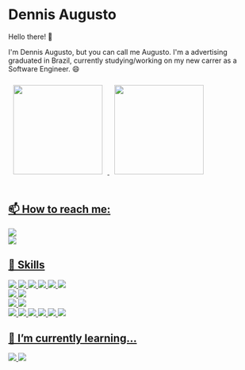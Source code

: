 # Dennis Augusto

Hello there! 👋

I'm Dennis Augusto, but you can call me Augusto. I'm a advertising graduated in Brazil, currently studying/working on my new carrer as a Software Engineer. 😄

<div>
  <a href="https://github.com/AugustodeAraujo">
  <img height="180em" style="padding: 10px" src="https://github-readme-stats.vercel.app/api?username=AugustodeAraujo&show_icons=true&theme=tokyonight&include_all_commits=true&count_private=true"/>
  <img height="180em" style="padding: 10px" src="https://github-readme-stats.vercel.app/api/top-langs/?username=AugustodeAraujo&layout=compact&langs_count=7&theme=tokyonight"/>
</div>
  
</br>

 ## 📫 How to reach me:
 ![](https://img.shields.io/badge/Discord-AugustoAraujo%231994-informational?style=for-the-badge&logo=Discord&logoColor=white&color=7289DA)
 </br>
 ![](https://img.shields.io/badge/Twitter-%40haterhonesto-informational?style=for-the-badge&logo=Twitter&logoColor=white&color=1DA1F2)

## 💼 Skills

![](https://img.shields.io/badge/Code-JavaScript-informational?style=for-the-badge&logo=JavaScript&logoColor=white&color=df7444)
![](https://img.shields.io/badge/Code-TypeScript-informational?style=for-the-badge&logo=TypeScript&logoColor=white&color=df7444)
![](https://img.shields.io/badge/Plataform-Node.js-informational?style=for-the-badge&logo=Node.js&logoColor=white&color=df7444)
![](https://img.shields.io/badge/Framework-React-informational?style=for-the-badge&logo=react&logoColor=white&color=df7444)
![](https://img.shields.io/badge/Framework-VueJS-informational?style=for-the-badge&logo=Vue.js&logoColor=white&color=df7444)
![](https://img.shields.io/badge/Framework-ExpressJS-informational?style=for-the-badge&logo=Express&logoColor=white&color=df7444)
</br>
![](https://img.shields.io/badge/Database-MySQL-informational?style=for-the-badge&logo=MySQL&logoColor=white&color=df7444)
![](https://img.shields.io/badge/Database-MongoDB-informational?style=for-the-badge&logo=MongoDB&logoColor=white&color=df7444)
</br>
![](https://img.shields.io/badge/Style-CSS-informational?style=for-the-badge&logo=css3&logoColor=white&color=df7444)
![](https://img.shields.io/badge/Style-TailwindCSS-informational?style=for-the-badge&logo=TailwindCSS&logoColor=white&color=df7444)
</br>
![](https://img.shields.io/badge/Tools-Git-informational?style=for-the-badge&logo=Git&logoColor=white&color=df7444)
![](https://img.shields.io/badge/Tools-GitHub-informational?style=for-the-badge&logo=GitHub&logoColor=white&color=df7444)
![](https://img.shields.io/badge/Tools-npm-informational?style=for-the-badge&logo=npm&logoColor=white&color=df7444)
![](https://img.shields.io/badge/Tools-Yarn-informational?style=for-the-badge&logo=Yarn&logoColor=white&color=df7444)
![](https://img.shields.io/badge/Tools-Insomnia-informational?style=for-the-badge&logo=Insomnia&logoColor=white&color=df7444)
![](https://img.shields.io/badge/Tools-Docker-informational?style=for-the-badge&logo=docker&logoColor=white&color=df7444)

## 🌱 I’m currently learning...
 ![](https://img.shields.io/badge/Code-Flutter-informational?style=for-the-badge&logo=flutter&logoColor=white)
 ![](https://img.shields.io/badge/Code-Dart-informational?style=for-the-badge&logo=dart&logoColor=white)



</br>



<!--
**AugustodeAraujo/AugustodeAraujo** is a ✨ _special_ ✨ repository because its `README.md` (this file) appears on your GitHub profile.

Here are some ideas to get you started:

- 🔭 I’m currently working on ...
- 🌱 I’m currently learning ...
- 👯 I’m looking to collaborate on ...
- 🤔 I’m looking for help with ...
- 💬 Ask me about ...
- 📫 How to reach me: ...
- 😄 Pronouns: ...
- ⚡ Fun fact: ...
-->
